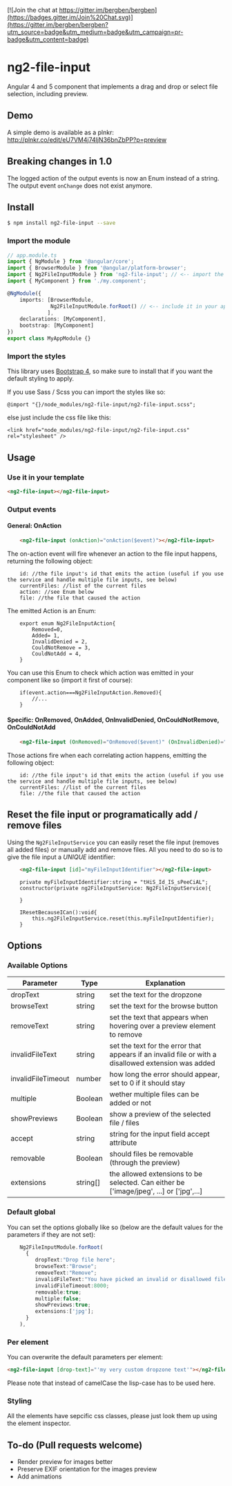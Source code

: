 [![Join the chat at https://gitter.im/bergben/bergben](https://badges.gitter.im/Join%20Chat.svg)](https://gitter.im/bergben/bergben?utm_source=badge&utm_medium=badge&utm_campaign=pr-badge&utm_content=badge)

# ng2-file-input
Angular 4 and 5 component that implements a drag and drop or select file selection, including preview.

## Demo
A simple demo is available as a plnkr: http://plnkr.co/edit/eU7VM4j74ljN36bnZbPP?p=preview

## Breaking changes in 1.0
The logged action of the output events is now an Enum instead of a string.
The output event `onChange` does not exist anymore.

## Install
```bash
$ npm install ng2-file-input --save
```

### Import the module
```TypeScript
// app.module.ts
import { NgModule } from '@angular/core';
import { BrowserModule } from '@angular/platform-browser';
import { Ng2FileInputModule } from 'ng2-file-input'; // <-- import the module
import { MyComponent } from './my.component';

@NgModule({
    imports: [BrowserModule,
              Ng2FileInputModule.forRoot() // <-- include it in your app module
             ],
    declarations: [MyComponent],  
    bootstrap: [MyComponent]
})
export class MyAppModule {}
```

### Import the styles
This library uses <a href="https://v4-alpha.getbootstrap.com/getting-started/download/#package-managers">Bootstrap 4</a>, so make sure to install that if you want the default styling to apply.

If you use Sass / Scss you can import the styles like so:
```
@import "{}/node_modules/ng2-file-input/ng2-file-input.scss";
```
else just include the css file like this:
``` 
<link href="node_modules/ng2-file-input/ng2-file-input.css" rel="stylesheet" />
```

## Usage

### Use it in your template
```html
<ng2-file-input></ng2-file-input> 
```

### Output events

#### General: OnAction
```html
    <ng2-file-input (onAction)="onAction($event)"></ng2-file-input> 
```
The on-action event will fire whenever an action to the file input happens, returning the following object:
```
    id: //the file input's id that emits the action (useful if you use the service and handle multiple file inputs, see below)
    currentFiles: //list of the current files
    action: //see Enum below
    file: //the file that caused the action
```

The emitted Action is an Enum: 
```
    export enum Ng2FileInputAction{
        Removed=0,
        Added= 1,
        InvalidDenied = 2,
        CouldNotRemove = 3,
        CouldNotAdd = 4,
    }
```

You can use this Enum to check which action was emitted in your component like so (import it first of course):

```
    if(event.action===Ng2FileInputAction.Removed){
        //...
    }
```

#### Specific: OnRemoved, OnAdded, OnInvalidDenied, OnCouldNotRemove, OnCouldNotAdd

```html
    <ng2-file-input (OnRemoved)="OnRemoved($event)" (OnInvalidDenied)="OnInvalidDenied($event)"></ng2-file-input> 
```

Those actions fire when each correlating action happens, emitting the following object: 
```
    id: //the file input's id that emits the action (useful if you use the service and handle multiple file inputs, see below)
    currentFiles: //list of the current files
    file: //the file that caused the action
```

## Reset the file input or programatically add / remove files

Using the `Ng2FileInputService` you can easily reset the file input (removes all added files) or manually add and remove files. All you need to do so is to give the file input a *UNIQUE* identifier:

```html
    <ng2-file-input [id]="myFileInputIdentifier"></ng2-file-input> 
```

```
    private myFileInputIdentifier:string = "tHiS_Id_IS_sPeeCiAL";
    constructor(private ng2FileInputService: Ng2FileInputService){

    }

    IResetBecauseICan():void{
        this.ng2FileInputService.reset(this.myFileInputIdentifier);
    }
```

## Options
### Available Options
|Parameter   	| Type | Explanation | 
|---	       |---	  |---	|
| dropText   	    | string 	| set the text for the dropzone |
| browseText | string | set the text for the browse button |
| removeText | string 	| set the text that appears when hovering over a preview element to remove |
| invalidFileText | string 	| set the text for the error that appears if an invalid file or with a disallowed extension was added |
| invalidFileTimeout | number | how long the error should appear, set to 0 if it should stay |
| multiple      | Boolean | wether multiple files can be added or not |
| showPreviews      | Boolean | show a preview of the selected file / files |
| accept | string | string for the input field accept attribute |
| removable  | Boolean | should files be removable (through the preview) |
| extensions | string[] | the allowed extensions to be selected. Can either be ['image/jpeg', ...] or ['jpg',...]|.

### Default global
You can set the options globally like so (below are the default values for the parameters if they are not set): 
```TypeScript
    Ng2FileInputModule.forRoot(
      {
         dropText:"Drop file here";
         browseText:"Browse";
         removeText:"Remove";
         invalidFileText:"You have picked an invalid or disallowed file."
         invalidFileTimeout:8000;
         removable:true;
         multiple:false;
         showPreviews:true;
         extensions:['jpg'];
      }
    ),
```

### Per element
You can overwrite the default parameters per element: 
```html
<ng2-file-input [drop-text]="'my very custom dropzone text'"></ng2-file-input> 
```
Please note that instead of camelCase the lisp-case has to be used here.

### Styling
All the elements have sepcific css classes, please just look them up using the element inspector.


## To-do (Pull requests welcome)
 - Render preview for images better 
 - Preserve EXIF orientation for the images preview
 - Add animations
